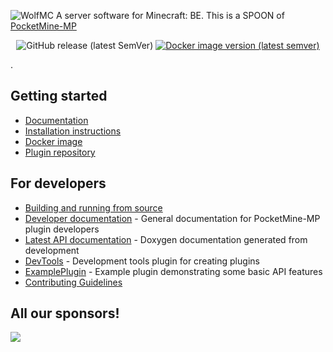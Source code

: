 ![WolfMC](https://capsule-render.vercel.app/api?type=Waving&color=timeGradient&height=200&animation=fadeIn&section=header&text=WolfMC&fontSize=70)
A server software for Minecraft: BE. This is a SPOON of [PocketMine-MP](https://github.com/pmmp/PocketMine-MP/tree/3.28.0)
<p align="center">
	<img alt="GitHub release (latest SemVer)" src="https://img.shields.io/github/v/release/Wolf-MC/WolfMC?label=release&sort=semver">
	<a href="https://hub.docker.com/r/pmmp/pocketmine-mp"><img src="https://img.shields.io/docker/v/pmmp/pocketmine-mp?logo=docker&label=image" alt="Docker image version (latest semver)" /></a>
</p>.

## Getting started
- [Documentation](http://pmmp.readthedocs.org/)
- [Installation instructions](https://pmmp.readthedocs.io/en/rtfd/installation.html)
- [Docker image](https://hub.docker.com/r/pmmp/pocketmine-mp)
- [Plugin repository](https://poggit.pmmp.io/plugins)

## For developers
 * [Building and running from source](BUILDING.md)
 * [Developer documentation](https://devdoc.pmmp.io) - General documentation for PocketMine-MP plugin developers
 * [Latest API documentation](https://jenkins.pmmp.io/job/PocketMine-MP-doc/doxygen/) - Doxygen documentation generated from development
 * [DevTools](https://github.com/pmmp/DevTools/) - Development tools plugin for creating plugins
 * [ExamplePlugin](https://github.com/pmmp/ExamplePlugin/) - Example plugin demonstrating some basic API features
 * [Contributing Guidelines](CONTRIBUTING.md)

## All our sponsors!  
<a href="https://github.com/Wolf-MC/graphs/contributors">
  <img src="https://contrib.rocks/image?repo=Wolf-MC/WolfMC" />
</a>
